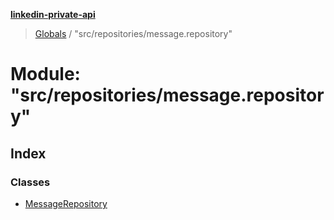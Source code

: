 **[linkedin-private-api](../README.md)**

> [Globals](../globals.md) / "src/repositories/message.repository"

# Module: "src/repositories/message.repository"

## Index

### Classes

* [MessageRepository](../classes/_src_repositories_message_repository_.messagerepository.md)

